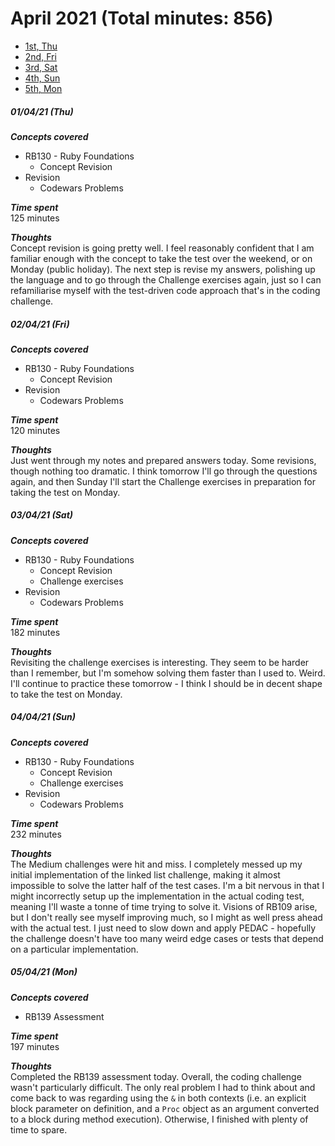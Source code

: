 # April 2021 (Total minutes: 856)
- [1st, Thu](#010421-thu)
- [2nd, Fri](#020421-fri)
- [3rd, Sat](#030421-sat)
- [4th, Sun](#040421-sun)
- [5th, Mon](#050421-mon)

##### 01/04/21 (Thu)
__*Concepts covered*__<br/>
- RB130 - Ruby Foundations
  - Concept Revision
- Revision
  - Codewars Problems

__*Time spent*__<br/>
125 minutes

__*Thoughts*__<br/>
Concept revision is going pretty well. I feel reasonably confident that I am familiar enough with the concept to take the test over the weekend, or on Monday (public holiday). The next step is revise my answers, polishing up the language and to go through the Challenge exercises again, just so I can refamiliarise myself with the test-driven code approach that's in the coding challenge.

##### 02/04/21 (Fri)
__*Concepts covered*__<br/>
- RB130 - Ruby Foundations
  - Concept Revision
- Revision
  - Codewars Problems

__*Time spent*__<br/>
120 minutes

__*Thoughts*__<br/>
Just went through my notes and prepared answers today. Some revisions, though nothing too dramatic. I think tomorrow I'll go through the questions again, and then Sunday I'll start the Challenge exercises in preparation for taking the test on Monday.

##### 03/04/21 (Sat)
__*Concepts covered*__<br/>
- RB130 - Ruby Foundations
  - Concept Revision
  - Challenge exercises
- Revision
  - Codewars Problems

__*Time spent*__<br/>
182 minutes

__*Thoughts*__<br/>
Revisiting the challenge exercises is interesting. They seem to be harder than I remember, but I'm somehow solving them faster than I used to. Weird. I'll continue to practice these tomorrow - I think I should be in decent shape to take the test on Monday.

##### 04/04/21 (Sun)
__*Concepts covered*__<br/>
- RB130 - Ruby Foundations
  - Concept Revision
  - Challenge exercises
- Revision
  - Codewars Problems

__*Time spent*__<br/>
232 minutes

__*Thoughts*__<br/>
The Medium challenges were hit and miss. I completely messed up my initial implementation of the linked list challenge, making it almost impossible to solve the latter half of the test cases. I'm a bit nervous in that I might incorrectly setup up the implementation in the actual coding test, meaning I'll waste a tonne of time trying to solve it. Visions of RB109 arise, but I don't really see myself improving much, so I might as well press ahead with the actual test. I just need to slow down and apply PEDAC - hopefully the challenge doesn't have too many weird edge cases or tests that depend on a particular implementation.

##### 05/04/21 (Mon)
__*Concepts covered*__<br/>
- RB139 Assessment

__*Time spent*__<br/>
197 minutes

__*Thoughts*__<br/>
Completed the RB139 assessment today. Overall, the coding challenge wasn't particularly difficult. The only real problem I had to think about and come back to was regarding using the `&` in both contexts (i.e. an explicit block parameter on definition, and a `Proc` object as an argument converted to a block during method execution). Otherwise, I finished with plenty of time to spare.
